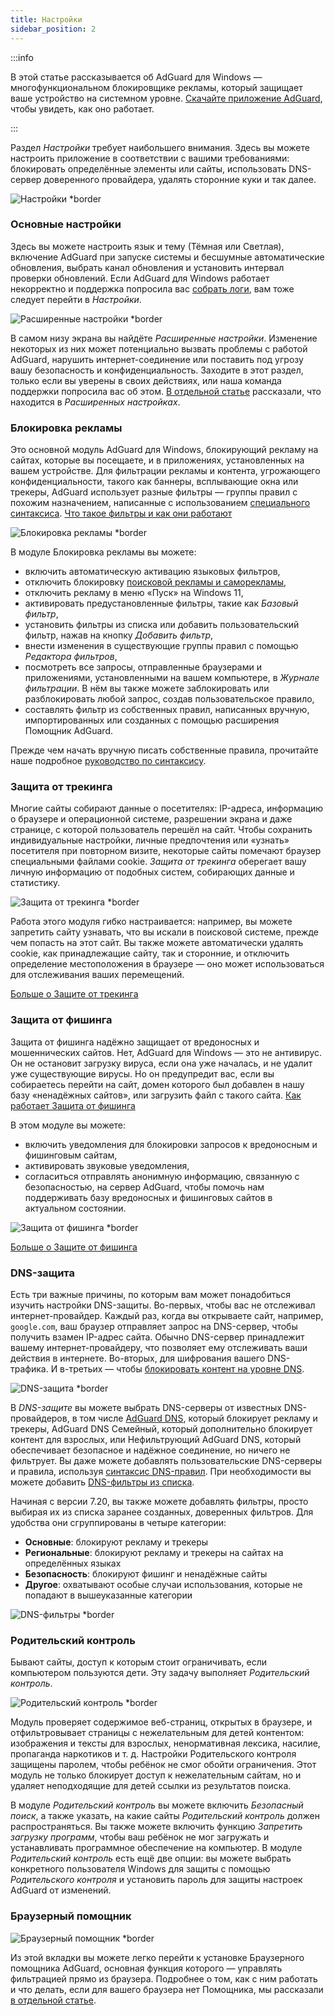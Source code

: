 ```yaml
---
title: Настройки
sidebar_position: 2
---
```


:::info

В этой статье рассказывается об AdGuard для Windows — многофункциональном блокировщике рекламы, который защищает ваше устройство на системном уровне. [Скачайте приложение AdGuard](https://agrd.io/download-kb-adblock), чтобы увидеть, как оно работает.

:::

Раздел _Настройки_ требует наибольшего внимания. Здесь вы можете настроить приложение в соответствии с вашими требованиями: блокировать определённые элементы или сайты, использовать DNS-сервер доверенного провайдера, удалять сторонние куки и так далее.

![Настройки \*border](https://cdn.adtidy.org/content/kb/ad_blocker/windows/overview/settings.png)

### Основные настройки

Здесь вы можете настроить язык и тему (Тёмная или Светлая), включение AdGuard при запуске системы и бесшумные автоматические обновления, выбрать канал обновления и установить интервал проверки обновлений. Если AdGuard для Windows работает некорректно и поддержка попросила вас [собрать логи](/adguard-for-windows/solving-problems/adguard-logs.md), вам тоже следует перейти в _Настройки_.

![Расширенные настройки \*border](https://cdn.adtidy.org/content/kb/ad_blocker/windows/overview/advanced-settings.png)

В самом низу экрана вы найдёте _Расширенные настройки_. Изменение некоторых из них может потенциально вызвать проблемы с работой AdGuard, нарушить интернет-соединение или поставить под угрозу вашу безопасность и конфиденциальность. Заходите в этот раздел, только если вы уверены в своих действиях, или наша команда поддержки попросила вас об этом. [В отдельной статье](/adguard-for-windows/solving-problems/low-level-settings.md) рассказали, что находится в _Расширенных настройках_.

### Блокировка рекламы

Это основной модуль AdGuard для Windows, блокирующий рекламу на сайтах, которые вы посещаете, и в приложениях, установленных на вашем устройстве. Для фильтрации рекламы и контента, угрожающего конфиденциальности, такого как баннеры, всплывающие окна или трекеры, AdGuard использует разные фильтры — группы правил с похожим назначением, написанные с использованием [специального синтаксиса](/general/ad-filtering/create-own-filters). [Что такое фильтры и как они работают](/general/ad-filtering/how-ad-blocking-works)

![Блокировка рекламы \*border](https://cdn.adtidy.org/content/kb/ad_blocker/windows/overview/settings_ad_blocker.png)

В модуле Блокировка рекламы вы можете:

- включить автоматическую активацию языковых фильтров,
- отключить блокировку [поисковой рекламы и саморекламы](/general/ad-filtering/search-ads),
- отключить рекламу в меню «Пуск» на Windows 11,
- активировать предустановленные фильтры, такие как _Базовый фильтр_,
- установить фильтры из списка или добавить пользовательский фильтр, нажав на кнопку _Добавить фильтр_,
- внести изменения в существующие группы правил с помощью _Редактора фильтров_,
- посмотреть все запросы, отправленные браузерами и приложениями, установленными на вашем компьютере, в _Журнале фильтрации_. В нём вы также можете заблокировать или разблокировать любой запрос, создав пользовательское правило,
- составлять фильтр из собственных правил, написанных вручную, импортированных или созданных с помощью расширения Помощник AdGuard.

Прежде чем начать вручную писать собственные правила, прочитайте наше подробное [руководство по синтаксису](/general/ad-filtering/create-own-filters).

### Защита от трекинга

Многие сайты собирают данные о посетителях: IP-адреса, информацию о браузере и операционной системе, разрешении экрана и даже странице, с которой пользователь перешёл на сайт. Чтобы сохранить индивидуальные настройки, личные предпочтения или «узнать» посетителя при повторном визите, некоторые сайты помечают браузер специальными файлами cookie. _Защита от трекинга_ оберегает вашу личную информацию от подобных систем, собирающих данные и статистику.

![Защита от трекинга \*border](https://cdn.adtidy.org/content/kb/ad_blocker/windows/overview/stealth-mode.png)

Работа этого модуля гибко настраивается: например, вы можете запретить сайту узнавать, что вы искали в поисковой системе, прежде чем попасть на этот сайт. Вы также можете автоматически удалять cookie, как принадлежащие сайту, так и сторонние, и отключить определение местоположения в браузере — оно может использоваться для отслеживания ваших перемещений.

[Больше о Защите от трекинга](/general/stealth-mode)

### Защита от фишинга

Защита от фишинга надёжно защищает от вредоносных и мошеннических сайтов. Нет, AdGuard для Windows — это не антивирус. Он не остановит загрузку вируса, если она уже началась, и не удалит уже существующие вирусы. Но он предупредит вас, если вы собираетесь перейти на сайт, домен которого был добавлен в нашу базу «ненадёжных сайтов», или загрузить файл с такого сайта. [Как работает Защита от фишинга](/general/browsing-security)

В этом модуле вы можете:

- включить уведомления для блокировки запросов к вредоносным и фишинговым сайтам,
- активировать звуковые уведомления,
- согласиться отправлять анонимную информацию, связанную с безопасностью, на сервер AdGuard, чтобы помочь нам поддерживать базу вредоносных и фишинговых сайтов в актуальном состоянии.

![Защита от фишинга \*border](https://cdn.adtidy.org/content/kb/ad_blocker/windows/overview/browsing-security.png)

[Больше о Защите от фишинга](/general/browsing-security)

### DNS-защита

Есть три важные причины, по которым вам может понадобиться изучить настройки DNS-защиты. Во-первых, чтобы вас не отслеживал интернет-провайдер. Каждый раз, когда вы открываете сайт, например, `google.com`, ваш браузер отправляет запрос на DNS-сервер, чтобы получить взамен IP-адрес сайта. Обычно DNS-сервер принадлежит вашему интернет-провайдеру, что позволяет ему отслеживать ваши действия в интернете. Во-вторых, для шифрования вашего DNS-трафика. И в-третьих — чтобы [блокировать контент на уровне DNS](https://adguard-dns.io/kb/general/dns-filtering/).

![DNS-защита \*border](https://cdn.adtidy.org/content/kb/ad_blocker/windows/overview/dns-settings.png)

В _DNS-защите_ вы можете выбрать DNS-серверы от известных DNS-провайдеров, в том числе [AdGuard DNS](https://adguard-dns.io/kb/), который блокирует рекламу и трекеры, AdGuard DNS Семейный, который дополнительно блокирует контент для взрослых, или Нефильтрующий AdGuard DNS, который обеспечивает безопасное и надёжное соединение, но ничего не фильтрует. Вы даже можете добавлять пользовательские DNS-серверы и правила, используя [синтаксис DNS-правил](https://adguard-dns.io/kb/general/dns-filtering-syntax/). При необходимости вы можете добавить [DNS-фильтры из списка](https://filterlists.com).

Начиная с версии 7.20, вы также можете добавлять фильтры, просто выбирая их из списка заранее созданных, доверенных фильтров. Для удобства они сгруппированы в четыре категории:

- **Основные**: блокируют рекламу и трекеры
- **Региональные**: блокируют рекламу и трекеры на сайтах на определённых языках
- **Безопасность**: блокируют фишинг и ненадёжные сайты
- **Другое**: охватывают особые случаи использования, которые не попадают в вышеуказанные категории

![DNS-фильтры \*border](https://cdn.adtidy.org/content/release_notes/ad_blocker/windows/v7.20/dns_filters/en.png)

### Родительский контроль

Бывают сайты, доступ к которым стоит ограничивать, если компьютером пользуются дети. Эту задачу выполняет _Родительский контроль_.

![Родительский контроль \*border](https://cdn.adtidy.org/content/kb/ad_blocker/windows/overview/parental-control.png)

Модуль проверяет содержимое веб-страниц, открытых в браузере, и отфильтровывает страницы с нежелательным для детей контентом: изображения и тексты для взрослых, ненормативная лексика, насилие, пропаганда наркотиков и т. д. Настройки Родительского контроля защищены паролем, чтобы ребёнок не смог обойти ограничения. Этот модуль не только блокирует доступ к нежелательным сайтам, но и удаляет неподходящие для детей ссылки из результатов поиска.

В модуле _Родительский контроль_ вы можете включить _Безопасный поиск_, а также указать, на какие сайты _Родительский контроль_ должен распространяться. Вы также можете включить функцию _Запретить загрузку программ_, чтобы ваш ребёнок не мог загружать и устанавливать программное обеспечение на компьютер. В модуле _Родительский контроль_ есть ещё две опции: вы можете выбрать конкретного пользователя Windows для защиты с помощью _Родительского контроля_ и установить пароль для защиты настроек AdGuard от изменений.

### Браузерный помощник

![Браузерный помощник \*border](https://cdn.adtidy.org/content/kb/ad_blocker/windows/settings/browser_assistant.png)

Из этой вкладки вы можете легко перейти к установке Браузерного помощника AdGuard, основная функция которого — управлять фильтрацией прямо из браузера. Подробнее о том, как с ним работать и что делать, если для вашего браузера нет Помощника, мы рассказали [в отдельной статье](/adguard-for-windows/browser-assistant.md).

